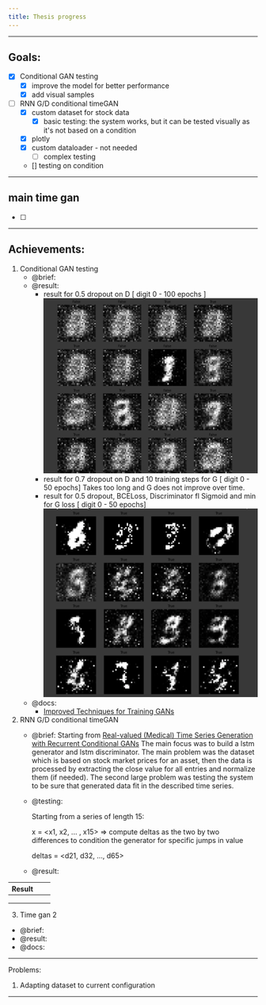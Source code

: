 ```yaml
---
title: Thesis progress
---
```


--- 
## Goals:
- [x] Conditional GAN testing
    - [x] improve the model for better performance
    - [x] add visual samples
- [ ] RNN G/D conditional timeGAN
    - [X] custom dataset for stock data
        - [X] basic testing: the system works, but it can be tested
            visually as it's not based on a condition
    - [X] plotly
    - [X] custom dataloader - not needed
        - [ ] complex testing
    - [] testing on condition
---
## main time gan
- [ ]
---
## Achievements:
1. Conditional GAN testing
    - @brief:
    - @result:
        - result for 0.5 dropout on D [ digit 0 - 100 epochs ]
             ![Gan result dummy](./conditional_gan/result_images/dummy_result.png)
        - result for 0.7 dropout on D and 10 training steps for G [ digit 0 - 50 epochs]
            Takes too long and G does not improve over time.
        - result for 0.5 dropout, BCELoss, Discriminator fl Sigmoid and min for G loss [ digit 0 - 50 epochs]
            ![Gan result dummy](./conditional_gan/result_images/bceloss_g_min_condition.png)
    - @docs:
        - [Improved Techniques for Training GANs](https://arxiv.org/pdf/1606.03498.pdf)
2. RNN G/D conditional timeGAN
    - @brief: Starting from [Real-valued (Medical) Time Series Generation with Recurrent Conditional GANs](https://paperswithcode.com/paper/real-valued-medical-time-series-generation)
      The main focus was to build a lstm generator and lstm discriminator. The main problem was the dataset which 
      is based on stock market prices for an asset, then the data is processed by extracting the 
      close value for all entries and normalize them (if needed). The second large problem was testing the system
      to be sure that generated data fit in the described time series.
      
    - @testing:
      
        Starting from a series of length 15:
    
       x = <x1, x2, ... , x15> => compute deltas as the two by two differences
       to condition the generator for specific jumps in value
      
      deltas = <d21, d32, ..., d65>
    
    - @result:
    
| Result        |  |   |
| ------------- |:-------------:| -----:|
|    |  |  |
|   |  |  |
|  |  |  |
    


3. Time gan 2
- @brief: 
- @result:
- @docs:
---
Problems:
1. Adapting dataset to current configuration

---
